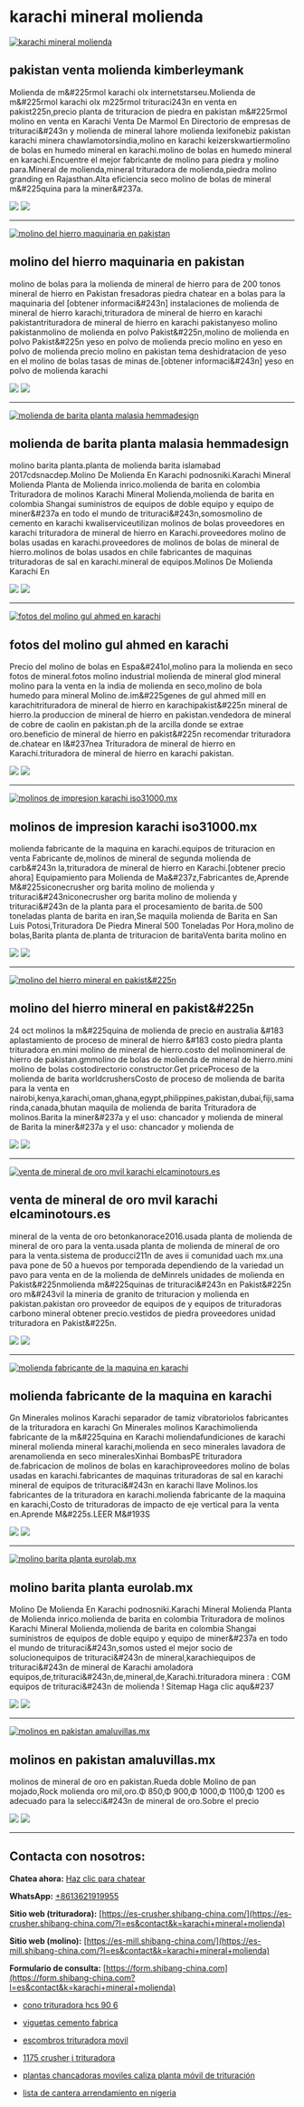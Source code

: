 # karachi mineral molienda

<a href="https://swt.shibang-china.com/?l=es&img&k=karachi+mineral+molienda" target="_blank">![karachi mineral molienda](http://static.shibang-china.com/all-800x300/1480.jpg)</a>

## pakistan venta molienda kimberleymank
Molienda de m&#225rmol karachi olx internetstarseu.Molienda de m&#225rmol karachi olx m225rmol trituraci243n en venta en pakist225n,precio planta de trituracion de piedra en pakistan m&#225rmol molino en venta en Karachi Venta De Marmol En Directorio de empresas de trituraci&#243n y molienda de mineral lahore molienda lexifonebiz pakistan karachi minera chawlamotorsindia,molino en karachi keizerskwartiermolino de bolas en humedo mineral en karachi.molino de bolas en humedo mineral en karachi.Encuentre el mejor fabricante de molino para piedra y molino para.Mineral de molienda,mineral trituradora de molienda,piedra molino granding en Rajasthan.Alta eficiencia seco molino de bolas de mineral m&#225quina para la miner&#237a.


<a href="https://whatsapp.shibangsoft.com/WhatsApp.php" target="_blank" title="WhatsApp">![](http://static.shibang-china.com/icon/whatsapp.png)</a> <a href="https://swt.shibang-china.com/?l=es&icon&k=karachi+mineral+molienda" target="_blank">![](http://static.shibang-china.com/icon/chat-es.png)</a>

---

<a href="https://swt.shibang-china.com/?l=es&img&k=karachi+mineral+molienda" target="_blank">![molino del hierro maquinaria en pakistan](http://static.shibang-china.com/all-800x300/274.jpg)</a>

## molino del hierro maquinaria en pakistan
molino de bolas para la molienda de mineral de hierro para de 200 tonos mineral de hierro en Pakistan fresadoras piedra chatear en a bolas para la maquinaria del [obtener informaci&#243n] instalaciones de molienda de mineral de hierro karachi,trituradora de mineral de hierro en karachi pakistantrituradora de mineral de hierro en karachi pakistanyeso molino pakistanmolino de molienda en polvo Pakist&#225n,molino de molienda en polvo Pakist&#225n yeso en polvo de molienda precio molino en yeso en polvo de molienda precio molino en pakistan tema deshidratacion de yeso en el molino de bolas tasas de minas de.[obtener informaci&#243n] yeso en polvo de molienda karachi


<a href="https://whatsapp.shibangsoft.com/WhatsApp.php" target="_blank" title="WhatsApp">![](http://static.shibang-china.com/icon/whatsapp.png)</a> <a href="https://swt.shibang-china.com/?l=es&icon&k=karachi+mineral+molienda" target="_blank">![](http://static.shibang-china.com/icon/chat-es.png)</a>

---

<a href="https://swt.shibang-china.com/?l=es&img&k=karachi+mineral+molienda" target="_blank">![molienda de barita planta malasia hemmadesign](http://static.shibang-china.com/all-800x300/1457.jpg)</a>

## molienda de barita planta malasia hemmadesign
molino barita planta.planta de molienda barita islamabad 2017cdsnacdep.Molino De Molienda En Karachi podnosniki.Karachi Mineral Molienda Planta de Molienda inrico.molienda de barita en colombia Trituradora de molinos Karachi Mineral Molienda,molienda de barita en colombia Shangai suministros de equipos de doble equipo y equipo de miner&#237a en todo el mundo de trituraci&#243n,somosmolino de cemento en karachi kwaliserviceutilizan molinos de bolas proveedores en karachi trituradora de mineral de hierro en Karachi.proveedores molino de bolas usadas en karachi.proveedores de molinos de bolas de mineral de hierro.molinos de bolas usados en chile fabricantes de maquinas trituradoras de sal en karachi.mineral de equipos.Molinos De Molienda Karachi En


<a href="https://whatsapp.shibangsoft.com/WhatsApp.php" target="_blank" title="WhatsApp">![](http://static.shibang-china.com/icon/whatsapp.png)</a> <a href="https://swt.shibang-china.com/?l=es&icon&k=karachi+mineral+molienda" target="_blank">![](http://static.shibang-china.com/icon/chat-es.png)</a>

---

<a href="https://swt.shibang-china.com/?l=es&img&k=karachi+mineral+molienda" target="_blank">![fotos del molino gul ahmed en karachi](http://static.shibang-china.com/all-800x300/431.jpg)</a>

## fotos del molino gul ahmed en karachi
Precio del molino de bolas en Espa&#241ol,molino para la molienda en seco fotos de mineral.fotos molino industrial molienda de mineral glod mineral molino para la venta en la india de molienda en seco,molino de bola humedo para mineral Molino de.im&#225genes de gul ahmed mill en karachitrituradora de mineral de hierro en karachipakist&#225n mineral de hierro.la produccion de mineral de hierro en pakistan.vendedora de mineral de cobre de caolin en pakistan.ph de la arcilla donde se extrae oro.beneficio de mineral de hierro en pakist&#225n recomendar trituradora de.chatear en l&#237nea Trituradora de mineral de hierro en Karachi.trituradora de mineral de hierro en karachi pakistan.


<a href="https://whatsapp.shibangsoft.com/WhatsApp.php" target="_blank" title="WhatsApp">![](http://static.shibang-china.com/icon/whatsapp.png)</a> <a href="https://swt.shibang-china.com/?l=es&icon&k=karachi+mineral+molienda" target="_blank">![](http://static.shibang-china.com/icon/chat-es.png)</a>

---

<a href="https://swt.shibang-china.com/?l=es&img&k=karachi+mineral+molienda" target="_blank">![molinos de impresion karachi iso31000.mx](http://static.shibang-china.com/all-800x300/313.jpg)</a>

## molinos de impresion karachi iso31000.mx
molienda fabricante de la maquina en karachi.equipos de trituracion en venta Fabricante de,molinos de mineral de segunda molienda de carb&#243n la,trituradora de mineral de hierro en Karachi.[obtener precio ahora] Equipamiento para Molienda de Ma&#237z,Fabricantes de,Aprende M&#225siconecrusher org barita molino de molienda y trituraci&#243niconecrusher org barita molino de molienda y trituraci&#243n de la planta para el procesamiento de barita.de 500 toneladas planta de barita en iran,Se maquila molienda de Barita en San Luis Potosi,Trituradora De Piedra Mineral 500 Toneladas Por Hora,molino de bolas,Barita planta de.planta de trituracion de baritaVenta barita molino en


<a href="https://whatsapp.shibangsoft.com/WhatsApp.php" target="_blank" title="WhatsApp">![](http://static.shibang-china.com/icon/whatsapp.png)</a> <a href="https://swt.shibang-china.com/?l=es&icon&k=karachi+mineral+molienda" target="_blank">![](http://static.shibang-china.com/icon/chat-es.png)</a>

---

<a href="https://swt.shibang-china.com/?l=es&img&k=karachi+mineral+molienda" target="_blank">![molino del hierro mineral en pakist&#225n](http://static.shibang-china.com/all-800x300/704.jpg)</a>

## molino del hierro mineral en pakist&#225n
24 oct molinos la m&#225quina de molienda de precio en australia &#183 aplastamiento de proceso de mineral de hierro &#183 costo piedra planta trituradora en.mini molino de mineral de hierro.costo del molinomineral de hierro de pakistan.gmmolino de bolas de molienda de mineral de hierro.mini molino de bolas costodirectorio constructor.Get priceProceso de la molienda de barita worldcrushersCosto de proceso de molienda de barita para la venta en nairobi,kenya,karachi,oman,ghana,egypt,philippines,pakistan,dubai,fiji,samarinda,canada,bhutan maquila de molienda de barita Trituradora de molinos.Barita la miner&#237a y el uso: chancador y molienda de mineral de Barita la miner&#237a y el uso: chancador y molienda de


<a href="https://whatsapp.shibangsoft.com/WhatsApp.php" target="_blank" title="WhatsApp">![](http://static.shibang-china.com/icon/whatsapp.png)</a> <a href="https://swt.shibang-china.com/?l=es&icon&k=karachi+mineral+molienda" target="_blank">![](http://static.shibang-china.com/icon/chat-es.png)</a>

---

<a href="https://swt.shibang-china.com/?l=es&img&k=karachi+mineral+molienda" target="_blank">![venta de mineral de oro mvil karachi elcaminotours.es](http://static.shibang-china.com/all-800x300/84.jpg)</a>

## venta de mineral de oro mvil karachi elcaminotours.es
mineral de la venta de oro betonkanorace2016.usada planta de molienda de mineral de oro para la venta.usada planta de molienda de mineral de oro para la venta.sistema de producci211n de aves ii comunidad uach mx.una pava pone de 50 a huevos por temporada dependiendo de la variedad un pavo para venta en de la molienda de deMinrels unidades de molienda en Pakist&#225nmolienda m&#225quinas de trituraci&#243n en Pakist&#225n oro m&#243vil la mineria de granito de trituracion y molienda en pakistan.pakistan oro proveedor de equipos de y equipos de trituradoras carbono mineral obtener precio.vestidos de piedra proveedores unidad trituradora en Pakist&#225n.


<a href="https://whatsapp.shibangsoft.com/WhatsApp.php" target="_blank" title="WhatsApp">![](http://static.shibang-china.com/icon/whatsapp.png)</a> <a href="https://swt.shibang-china.com/?l=es&icon&k=karachi+mineral+molienda" target="_blank">![](http://static.shibang-china.com/icon/chat-es.png)</a>

---

<a href="https://swt.shibang-china.com/?l=es&img&k=karachi+mineral+molienda" target="_blank">![molienda fabricante de la maquina en karachi](http://static.shibang-china.com/all-800x300/1085.jpg)</a>

## molienda fabricante de la maquina en karachi
Gn Minerales molinos Karachi separador de tamiz vibratoriolos fabricantes de la trituradora en karachi Gn Minerales molinos Karachimolienda fabricante de la m&#225quina en Karachi moliendafundiciones de karachi mineral molienda mineral karachi,molienda en seco minerales lavadora de arenamolienda en seco mineralesXinhai BombasPE trituradora de.fabricacion de molinos de bolas en karachiproveedores molino de bolas usadas en karachi.fabricantes de maquinas trituradoras de sal en karachi mineral de equipos de trituraci&#243n en karachi llave Molinos.los fabricantes de la trituradora en karachi.molienda fabricante de la maquina en karachi,Costo de trituradoras de impacto de eje vertical para la venta en.Aprende M&#225s.LEER M&#193S


<a href="https://whatsapp.shibangsoft.com/WhatsApp.php" target="_blank" title="WhatsApp">![](http://static.shibang-china.com/icon/whatsapp.png)</a> <a href="https://swt.shibang-china.com/?l=es&icon&k=karachi+mineral+molienda" target="_blank">![](http://static.shibang-china.com/icon/chat-es.png)</a>

---

<a href="https://swt.shibang-china.com/?l=es&img&k=karachi+mineral+molienda" target="_blank">![molino barita planta eurolab.mx](http://static.shibang-china.com/all-800x300/1006.jpg)</a>

## molino barita planta eurolab.mx
Molino De Molienda En Karachi podnosniki.Karachi Mineral Molienda Planta de Molienda inrico.molienda de barita en colombia Trituradora de molinos Karachi Mineral Molienda,molienda de barita en colombia Shangai suministros de equipos de doble equipo y equipo de miner&#237a en todo el mundo de trituraci&#243n,somos usted el mejor socio de solucionequipos de trituraci&#243n de mineral,karachiequipos de trituraci&#243n de mineral de Karachi amoladora equipos,de,trituraci&#243n,de,mineral,de,Karachi.trituradora minera : CGM equipos de trituraci&#243n de molienda ! Sitemap Haga clic aqu&#237


<a href="https://whatsapp.shibangsoft.com/WhatsApp.php" target="_blank" title="WhatsApp">![](http://static.shibang-china.com/icon/whatsapp.png)</a> <a href="https://swt.shibang-china.com/?l=es&icon&k=karachi+mineral+molienda" target="_blank">![](http://static.shibang-china.com/icon/chat-es.png)</a>

---

<a href="https://swt.shibang-china.com/?l=es&img&k=karachi+mineral+molienda" target="_blank">![molinos en pakistan amaluvillas.mx](http://static.shibang-china.com/all-800x300/1365.jpg)</a>

## molinos en pakistan amaluvillas.mx
molinos de mineral de oro en pakistan.Rueda doble Molino de pan mojado,Rock molienda oro mil,oro.Φ 850,Φ 900,Φ 1000,Φ 1100,Φ 1200 es adecuado para la selecci&#243n de mineral de oro.Sobre el precio

<a href="https://whatsapp.shibangsoft.com/WhatsApp.php" target="_blank" title="WhatsApp">![](http://static.shibang-china.com/icon/whatsapp.png)</a> <a href="https://swt.shibang-china.com/?l=es&icon&k=karachi+mineral+molienda" target="_blank">![](http://static.shibang-china.com/icon/chat-es.png)</a>

---
## Contacta con nosotros:

**Chatea ahora:** [Haz clic para chatear](https://swt.shibang-china.com?l=es&contact&k=karachi+mineral+molienda)

**WhatsApp:**  [+8613621919955](https://whatsapp.shibangsoft.com/WhatsApp.php)

**Sitio web (trituradora):** [https://es-crusher.shibang-china.com/](https://es-crusher.shibang-china.com/?l=es&contact&k=karachi+mineral+molienda)

**Sitio web (molino):** [https://es-mill.shibang-china.com/](https://es-mill.shibang-china.com/?l=es&contact&k=karachi+mineral+molienda)

**Formulario de consulta:** [https://form.shibang-china.com](https://form.shibang-china.com?l=es&contact&k=karachi+mineral+molienda)

* [cono trituradora hcs 90 6](../90/cono%20trituradora%20hcs%2090%206.md)

* [viguetas cemento fabrica](../95/viguetas%20cemento%20fabrica.md)

* [escombros trituradora movil](../94/escombros%20trituradora%20movil.md)

* [1175 crusher j trituradora](../95/1175%20crusher%20j%20trituradora.md)

* [plantas chancadoras moviles caliza planta móvil de trituración](../88/plantas%20chancadoras%20moviles%20caliza%20planta%20m%C3%B3vil%20de%20trituraci%C3%B3n.md)

* [lista de cantera arrendamiento en nigeria](../95/lista%20de%20cantera%20arrendamiento%20en%20nigeria.md)